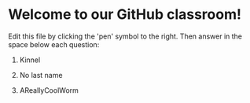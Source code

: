 # Welcome to our GitHub classroom!

Edit this file by clicking the 'pen' symbol to the right.
Then answer in the space below each question:

1. Kinnel

2. No last name

3. AReallyCoolWorm
